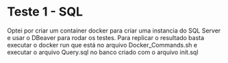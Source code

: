 # Teste 1 - SQL

Optei por criar um container docker para criar uma instancia do SQL Server e usar o DBeaver para rodar os testes.
Para replicar o resultado basta executar o docker run que está no arquivo Docker_Commands.sh e executar o arquivo Query.sql no banco criado com o arquivo init.sql